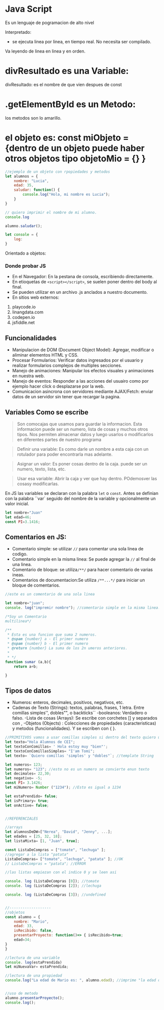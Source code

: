 # Java Script

Es un lenguaje de pogramacion de alto nivel

Interpretado:
- se ejecuta linea por linea, en tiempo real. No necesita ser compilado.

Va leyendo de linea en linea y en orden.


# divResultado es una Variable:
divResultado: es el nombre de que vien despues de const

# .getElementById es un Metodo:

los metodos son lo amarillo. 

# el objeto es: const miObjeto = {dentro de un objeto puede haber otros objetos tipo objetoMio = {} }



```js
//ejemplo de un objeto con rpopiedades y metodos 
let alumnos = {
    nombre: "Lucia",
    edad: 35,
    saludar: function() {
        console.log("Hola, mi nombre es Lucia");
    }
}

// quiero imprimir el nombre de mi alumno.
console.log

alumno.saludar();

let console = {
    log: 
}
```
Orientado a objetos:


### Donde probar JS

- En el Navegador: En la pestana de consola, escribiendo directamente.
- En etioquetas de `<script></script>`, se suelen poner dentro del body al final.
- Se pueden utilizar en un archivo .js anclados a nuestro documento. 
- En sitios web externos:
1. playcode.io
2. linangdata.com
3. codepen.io
4. jsfiddle.net

## Funcionalidades
- Manipulacion de DOM (Document Object Model): Agregar, modificar o aliminar elementos HTML y CSS.
- Procesar Formularios: Verificar datos ingresados por el usuario y realizar formularios complejos de multiples secciones. 
- Manejo de animaciones: Manipular los efectos visuales y animaciones en nuestra web.
- Manejo de eventos: Responder a las acciones del usuairo como por ejemplo hacer click o desplazarse por la web. 
- Comunicacion asincrona con servidores mediante AJAX/Fetch: enviar datos de un servidor sin tener que recargar la pagina. 

## Variables Como se escribe

> Son comocajas que usamos para guardar la informacion. Esta informacion puede ser un numero, lista de cosas y muchos otros tipos. Nos permiten almacenar datos y luego usarlos o modificarlos en diferentes partes de nuestro programa

> Definir una variable: Es como darle un nombre a esta caja con un rotulador para poder encontrarla mas adelante.

> Asignar un valor: Es poner cosas dentro de la caja. puede ser un numero, texto, lista, etc.

>Usar esa variable: Abrir la caja y ver que hay dentro. POdemosver las cosasy modificarlas.

En JS las variables se declaran con la palabra `let` o `const`. Antes se definian con la palabra ``var` seguido del nombre de la variable y opcionalmente un valor inicial.

```js
let nombre="Juan"
let edad=46;
const PI=3.1416;
```

## Comentarios en JS:

- Comentario simple: se utilizar `//` para comentar una sola linea de codigo.
- Comentario simple en la misma linea: Se puede agregar la `//` al final de una linea.
- Comentario de bloque: se utiliza`/**/` para hacer comentario de varias ineas.
- Comentarios de documentacion:Se utiliza `/**...*/` para iniciar un bloque de comentarios.

```js
//este es un comentario de una sola linea

let nombre="juan";
console. log("impremir nombre"); //comentario simple en la misma linea.

/*Soy un Comentario
multilinea*/

/**
 * Esta es una funcion que suma 2 numeros.
 * @spam {number} a - El primer numero
 * @spam {number} b - El primer numero
 * @return {number} La suma de los 2n umeros anteriores.
 * 
 * */
function sumar (a,b){
    return a+b;

}
```

## Tipos de datos

- Numeros: enteros, decimales, positivos, negativos, etc.
- Cadenas de Texto (Strings): textos, palabras, frases, 1 letra. Entre comillas simples'', dobles"", o backticks``
-booleanos: Verdadero o falso.
-Lista de cosas (Arrays): Se escribe con corchetes [] y separados con ,
-Objetos (Objects) : Colecciones de propiedades (caracteristicas) y metodos (funcionalidades). Y se escriben con { }.

```js
//PRIMITIVOS vamos a usar comillas simples si dentro del texto quiero usar comillas dobles y al contrario
let texto="Hola Alumnos de CEI";
let textoConComillas= ' Hola estoy muy "bien"';
let textoConComillasSimples= "I'am Tomi";
let texto= `Quiero comillas 'simples' y "dobles"`; //template String

let numeros= 123;
let numeros= "123"; //esto no es un numero se convierte enun texto
let decimales= 22,30;
let negativo= -5;
const PI= 3.1426;
let miNumero= Number ("1234"); //Esto es igual a 1234

let estaPrendido= false;
let isPrimary= true;
let onActive= false;


//REFERENCIALES

//arrays
let alumnosDeDW=["Nerea", "David", "Jenny", ...];
let edades = [25, 32, 18];
let listaMixta= [1, "Juan", true];

const ListaDeCompras = ["tomate", "lechuga" ];
//agregar a la lista "patata"
ListaDeCompras= ["tomate", "lechuga", "patata" ]; //OK 
// ListaDeCompras = "patata"; //ERROR

//las listas empiezan con el indice 0 y se leen asi

console. log (ListaDeCompras [0]); //tomate
console. log (ListaDeCompras [2]); //lechuga

console. log (ListaDeCompras [3]); //undefined


//-------------------
//objetos
const alumno = { 
    nombre: "Mario", 
    edad: 33,
    isRecibido: false,
    presentarProyecto: function()=> { isRecibido=true;
    edad=34;
}
}

//lectura de una variable
console. log(estaPrendida)
let miNuevaVar= estaPrendida;

//lectura de una propiedad
console.log("La edad de Mario es: ", alumno.edad); //imprime "la edad de Mario es: 33"


//uso de metodo
alumno.presentarProyecto();
console.log();
```